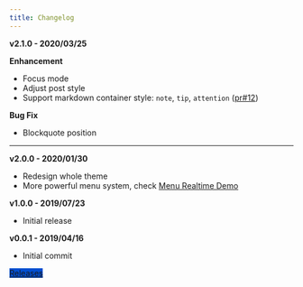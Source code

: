 ```yaml
---
title: Changelog
---
```


**v2.1.0 - 2020/03/25**

**Enhancement**

* Focus mode
* Adjust post style
* Support markdown container style: `note`, `tip`, `attention` ([pr#12](https://github.com/kaiiiz/hexo-theme-book/pull/12))

**Bug Fix**

* Blockquote position

---

**v2.0.0 - 2020/01/30**

* Redesign whole theme
* More powerful menu system, check [Menu Realtime Demo](/hexo-theme-book-demo/demo/menu-realtime/)

**v1.0.0 - 2019/07/23**

* Initial release

**v0.0.1 - 2019/04/16**

* Initial commit

<a class="btn btn-primary" href="https://github.com/kaiiiz/hexo-theme-book/releases">Releases</a>

<style>
.btn.btn-primary {
    background: #004ed0;
    background-color: #004ed0;
}
.btn.btn-primary:active {
    background: #004ed0;
    border-color: #004ed0;
}
.btn.btn-primary:focus, .btn.btn-primary:hover {
    background: #004ed0;
    border-color: #004ed0;
}
</style>